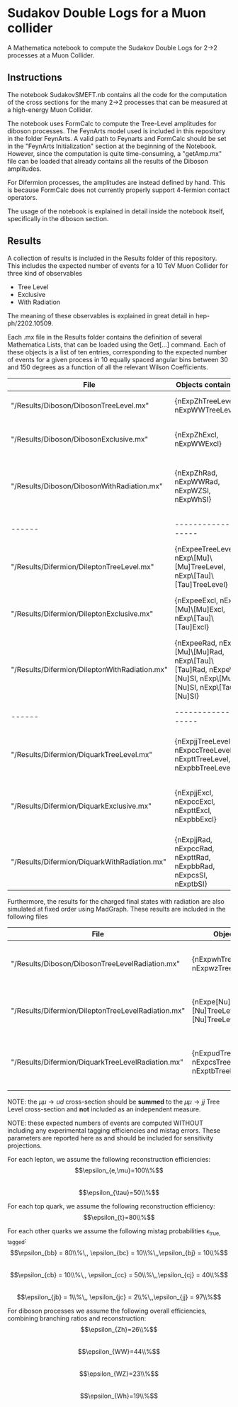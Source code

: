 # Sudakov Double Logs for a Muon collider

A Mathematica notebook to compute the Sudakov Double Logs for 2->2 processes at a Muon Collider.

## Instructions

The notebook SudakovSMEFT.nb contains all the code for the computation of the cross sections for the many 2->2 processes that can be measured at a high-energy Muon Collider.

The notebook uses FormCalc to compute the Tree-Level amplitudes for diboson processes. The FeynArts model used is included in this repository in the folder FeynArts.
A valid path to Feynarts and FormCalc should be set in the "FeynArts Initialization" section at the beginning of the Notebook.
However, since the computation is quite time-consuming, a "getAmp.mx" file can be loaded that already contains all the results of the Diboson amplitudes.

For Difermion processes, the amplitudes are instead defined by hand. This is because FormCalc does not currently properly support 4-fermion contact operators.

The usage of the notebook is explained in detail inside the notebook itself, specifically in the diboson section.

## Results

A collection of results is included in the Results folder of this repository. This includes the expected number of events for a 10 TeV Muon Collider for three kind of observables
- Tree Level
- Exclusive
- With Radiation

The meaning of these observables is explained in great detail in hep-ph/2202.10509.

Each .mx file in the Results folder contains the definition of several Mathematica Lists, that can be loaded using the Get[...] command.
Each of these objects is a list of ten entries, corresponding to the expected number of events for a given process in 10 equally spaced angular bins between 30 and 150 degrees as a function of all the relevant Wilson Coefficients.

| File | Objects contained | Explanations |
|------|-------------------|-------------------|
|"/Results/Diboson/DibosonTreeLevel.mx"| {nExpZhTreeLevel, nExpWWTreeLevel} | $\mu\mu\to Zh$ and $\mu\mu\to WW$ at Tree Level |
|"/Results/Diboson/DibosonExclusive.mx"| {nExpZhExcl, nExpWWExcl} | $\mu\mu\to Zh$ and $\mu\mu\to WW$ at Exclusive Level |
|"/Results/Diboson/DibosonWithRadiation.mx"| {nExpZhRad, nExpWWRad, nExpWZSI, nExpWhSI} | $\mu\mu\to Zh$, $\mu\mu\to WW$, $\mu\mu\to WZ$ and $\mu\mu\to Wh$ With Radiation |
|------|-------------------|-------------------|
|"/Results/Difermion/DileptonTreeLevel.mx"| {nExpeeTreeLevel, nExp\\[Mu]\\[Mu]TreeLevel, nExp\\[Tau]\\[Tau]TreeLevel} | $\mu\mu\to ee$, $\mu\mu\to \mu\mu$ and $\mu\mu\to \tau\tau$ at Tree Level |
|"/Results/Difermion/DileptonExclusive.mx"| {nExpeeExcl, nExp\\[Mu]\\[Mu]Excl, nExp\\[Tau]\\[Tau]Excl} | $\mu\mu\to ee$, $\mu\mu\to \mu\mu$ and $\mu\mu\to \tau\tau$ at Exclusive Level |
|"/Results/Difermion/DileptonWithRadiation.mx"| {nExpeeRad, nExp\\[Mu]\\[Mu]Rad, nExp\\[Tau]\\[Tau]Rad, nExpe\\[Nu]SI, nExp\\[Mu]\\[Nu]SI, nExp\\[Tau]\\[Nu]SI} | $\mu\mu\to ee$, $\mu\mu\to \mu\mu$ , $\mu\mu\to \tau\tau$, $\mu\mu\to \nu e$, $\mu\mu\to \nu\mu$ and $\mu\mu\to \nu\tau$ With Radiation |
|------|-------------------|-------------------|
|"/Results/Difermion/DiquarkTreeLevel.mx"| {nExpjjTreeLevel, nExpccTreeLevel, nExpttTreeLevel, nExpbbTreeLevel} | $\mu\mu\to jj$, $\mu\mu\to cc$ , $\mu\mu\to tt$ and $\mu\mu\to bb$ at Tree Level |
|"/Results/Difermion/DiquarkExclusive.mx"| {nExpjjExcl, nExpccExcl, nExpttExcl, nExpbbExcl} | $\mu\mu\to jj$, $\mu\mu\to cc$ , $\mu\mu\to tt$ and $\mu\mu\to bb$ at Exclusive Level |
|"/Results/Difermion/DiquarkWithRadiation.mx"| {nExpjjRad, nExpccRad, nExpttRad, nExpbbRad, nExpcsSI, nExptbSI} | $\mu\mu\to jj$, $\mu\mu\to cc$ , $\mu\mu\to tt$, $\mu\mu\to bb$, $\mu\mu\to cj$ and $\mu\mu\to tb$ With Radiation |

Furthermore, the results for the charged final states with radiation are also simulated at fixed order using MadGraph. These results are included in the following files

| File | Objects contained | Explanations |
|------|-------------------|-------------------|
|"/Results/Diboson/DibosonTreeLevelRadiation.mx"| {nExpwhTreeLevel, nExpwzTreeLevel} | $\mu\mu\to Wh$ and $\mu\mu\to WZ$ with Ratiation at fixed order |
|"/Results/Difermion/DileptonTreeLevelRadiation.mx"| {nExpe\[Nu]TreeLevel,nExp\[Mu]\[Nu]TreeLevel, nExp\[Tau]\[Nu]TreeLevel} | $\mu\mu\to e\nu$, $\mu\mu\to \mu\nu$ and $\mu\mu\to \tau\nu$ with Ratiation at fixed order |
|"/Results/Difermion/DiquarkTreeLevelRadiation.mx"| {nExpudTreeLevel, nExpcsTreeLevel, nExptbTreeLevel} | $\mu\mu\to ud$, $\mu\mu\to cs$ , $\mu\mu\to tb$ and $\mu\mu\to bb$ with Ratiation at fixed order |

NOTE: the $\mu\mu\to ud$ cross-section should be **summed** to the $\mu\mu\to jj$ Tree Level cross-section and **not** included as an independent measure. 

NOTE: these expected numbers of events are computed WITHOUT including any experimental tagging efficiencies and mistag errors. These parameters are reported here as and should be included for sensitivity projections.

For each lepton, we assume the following reconstruction efficiencies:  
$$\epsilon_{e,\mu}=100\\%$$  
$$\epsilon_{\tau}=50\\%$$  

For each top quark, we assume the following reconstruction efficiency:  
$$\epsilon_{t}=80\\%$$  

For each other quarks we assume the following mistag probabilities $\epsilon_{\text{true},\text{tagged}}$:  
$$\epsilon_{bb} = 80\\%\,, \epsilon_{bc} = 10\\%\,,\epsilon_{bj} = 10\\%$$   
$$\epsilon_{cb} = 10\\%\,, \epsilon_{cc} = 50\\%\,,\epsilon_{cj} = 40\\%$$  
$$\epsilon_{jb} = 1\\%\,, \epsilon_{jc} = 2\\%\,,\epsilon_{jj} = 97\\%$$   

For diboson processes we assume the following overall efficiencies, combining branching ratios and reconstruction:   
$$\epsilon_{Zh}=26\\%$$  
$$\epsilon_{WW}=44\\%$$   
$$\epsilon_{WZ}=23\\%$$    
$$\epsilon_{Wh}=19\\%$$    















